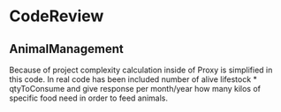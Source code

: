 # CodeReview

## AnimalManagement
Because of project complexity  calculation inside of Proxy is simplified in this code.
In real code has been included number of alive lifestock * qtyToConsume and give response
per month/year how many kilos of specific food need in order to feed animals.
